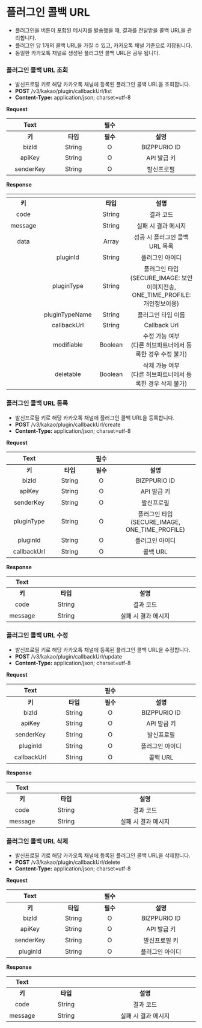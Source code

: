 # 플러그인 콜백 URL

* 플러그인을 버튼이 포함된 메시지를 발송했을 때, 결과를 전달받을 콜백 URL을 관리합니다.
* 플러그인 당 1개의 콜백 URL을 가질 수 있고, 카카오톡 채널 기준으로 저장됩니다.
* 동일한 카카오톡 채널로 생성된 플러그인 콜백 URL은 공유 됩니다.

### 플러그인 콜백 URL 조회

* 발신프로필 키로 해당 카카오톡 채널에 등록된 플러그인 콜백 URL을 조회합니다.
* **POST** /v3/kakao/plugin/callbackUrl/list
* **Content-Type:** application/json; charset=utf-8

**Request**

<table data-header-hidden><thead><tr><th width="150" align="center">Text</th><th width="150" align="center"></th><th width="150" align="center">필수</th><th width="285" align="center"></th></tr></thead><tbody><tr><td align="center"><strong>키</strong></td><td align="center"><strong>타입</strong></td><td align="center"><strong>필수</strong></td><td align="center"><strong>설명</strong></td></tr><tr><td align="center">bizId</td><td align="center">String</td><td align="center">O</td><td align="center">BIZPPURIO ID</td></tr><tr><td align="center">apiKey</td><td align="center">String</td><td align="center">O</td><td align="center">API 발급 키</td></tr><tr><td align="center">senderKey</td><td align="center">String</td><td align="center">O</td><td align="center">발신프로필 </td></tr></tbody></table>

**Response**

<table data-header-hidden><thead><tr><th width="150" align="center"></th><th width="164.21293800539084" align="center"></th><th width="150" align="center"></th><th width="292" align="center"></th></tr></thead><tbody><tr><td align="center"><strong>키</strong></td><td align="center"></td><td align="center"><strong>타입</strong></td><td align="center"><strong>설명</strong></td></tr><tr><td align="center">code</td><td align="center"></td><td align="center">String</td><td align="center">결과 코드</td></tr><tr><td align="center">message</td><td align="center"></td><td align="center">String</td><td align="center">실패 시 결과 메시지</td></tr><tr><td align="center">data</td><td align="center"></td><td align="center">Array</td><td align="center">성공 시 플러그인 콜백 URL 목록</td></tr><tr><td align="center"></td><td align="center">pluginId</td><td align="center">String</td><td align="center">플러그인 아이디</td></tr><tr><td align="center"></td><td align="center">pluginType</td><td align="center">String</td><td align="center">플러그인 타입 <br>(SECURE_IMAGE: 보안이미지전송, ONE_TIME_PROFILE: 개인정보이용)</td></tr><tr><td align="center"></td><td align="center">pluginTypeName</td><td align="center">String</td><td align="center">플러그인 타입 이름</td></tr><tr><td align="center"></td><td align="center">callbackUrl</td><td align="center">String</td><td align="center">Callback Url</td></tr><tr><td align="center"></td><td align="center">modifiable</td><td align="center">Boolean</td><td align="center">수정 가능 여부<br>(다른 허브파트너에서 등록한 경우 수정 불가)</td></tr><tr><td align="center"></td><td align="center">deletable</td><td align="center">Boolean</td><td align="center">삭제 가능 여부<br>(다른 허브파트너에서 등록한 경우 삭제 불가)</td></tr></tbody></table>



### 플러그인 콜백 URL 등록

* 발신프로필 키로 해당 카카오톡 채널에 플러그인 콜백 URL을 등록합니다.
* **POST** /v3/kakao/plugin/callbackUrl/create
* **Content-Type:** application/json; charset=utf-8

**Request**

<table data-header-hidden><thead><tr><th width="150" align="center">Text</th><th width="150" align="center"></th><th width="150" align="center">필수</th><th width="285" align="center"></th></tr></thead><tbody><tr><td align="center"><strong>키</strong></td><td align="center"><strong>타입</strong></td><td align="center"><strong>필수</strong></td><td align="center"><strong>설명</strong></td></tr><tr><td align="center">bizId</td><td align="center">String</td><td align="center">O</td><td align="center">BIZPPURIO ID</td></tr><tr><td align="center">apiKey</td><td align="center">String</td><td align="center">O</td><td align="center">API 발급 키</td></tr><tr><td align="center">senderKey</td><td align="center">String</td><td align="center">O</td><td align="center">발신프로필 </td></tr><tr><td align="center">pluginType</td><td align="center">String</td><td align="center">O</td><td align="center">플러그인 타입<br>(SECURE_IMAGE, ONE_TIME_PROFILE)</td></tr><tr><td align="center">pluginId</td><td align="center">String</td><td align="center">O</td><td align="center">플러그인 아이디</td></tr><tr><td align="center">callbackUrl</td><td align="center">String</td><td align="center">O</td><td align="center">콜백 URL</td></tr></tbody></table>

**Response**

<table data-header-hidden><thead><tr><th align="center">Text</th><th width="165.33333333333331" align="center"></th><th width="339" align="center"></th></tr></thead><tbody><tr><td align="center"><strong>키</strong></td><td align="center"><strong>타입</strong></td><td align="center"><strong>설명</strong></td></tr><tr><td align="center">code</td><td align="center">String</td><td align="center">결과 코드</td></tr><tr><td align="center">message</td><td align="center">String</td><td align="center">실패 시 결과 메시지</td></tr></tbody></table>



### **플러그인 콜백 URL 수정**

* 발신프로필 키로 해당 카카오톡 채널에 등록된 플러그인 콜백 URL을 수정합니다.
* **POST** /v3/kakao/plugin/callbackUrl/update
* **Content-Type:** application/json; charset=utf-8

**Request**

<table data-header-hidden><thead><tr><th width="150" align="center">Text</th><th width="150" align="center"></th><th width="150" align="center">필수</th><th width="285" align="center"></th></tr></thead><tbody><tr><td align="center"><strong>키</strong></td><td align="center"><strong>타입</strong></td><td align="center"><strong>필수</strong></td><td align="center"><strong>설명</strong></td></tr><tr><td align="center">bizId</td><td align="center">String</td><td align="center">O</td><td align="center">BIZPPURIO ID</td></tr><tr><td align="center">apiKey</td><td align="center">String</td><td align="center">O</td><td align="center">API 발급 키</td></tr><tr><td align="center">senderKey</td><td align="center">String</td><td align="center">O</td><td align="center">발신프로필 </td></tr><tr><td align="center">pluginId</td><td align="center">String</td><td align="center">O</td><td align="center">플러그인 아이디</td></tr><tr><td align="center">callbackUrl</td><td align="center">String</td><td align="center">O</td><td align="center">콜백 URL</td></tr></tbody></table>

**Response**

<table data-header-hidden><thead><tr><th align="center">Text</th><th width="165.33333333333331" align="center"></th><th width="339" align="center"></th></tr></thead><tbody><tr><td align="center"><strong>키</strong></td><td align="center"><strong>타입</strong></td><td align="center"><strong>설명</strong></td></tr><tr><td align="center">code</td><td align="center">String</td><td align="center">결과 코드</td></tr><tr><td align="center">message</td><td align="center">String</td><td align="center">실패 시 결과 메시지</td></tr></tbody></table>



### 플러그인 콜백 URL 삭제

* 발신프로필 키로 해당 카카오톡 채널에 등록된 플러그인 콜백 URL을 삭제합니다.
* **POST** /v3/kakao/plugin/callbackUrl/delete
* **Content-Type:** application/json; charset=utf-8

**Request**

<table data-header-hidden><thead><tr><th width="150" align="center">Text</th><th width="150" align="center"></th><th width="150" align="center">필수</th><th width="285" align="center"></th></tr></thead><tbody><tr><td align="center"><strong>키</strong></td><td align="center"><strong>타입</strong></td><td align="center"><strong>필수</strong></td><td align="center"><strong>설명</strong></td></tr><tr><td align="center">bizId</td><td align="center">String</td><td align="center">O</td><td align="center">BIZPPURIO ID</td></tr><tr><td align="center">apiKey</td><td align="center">String</td><td align="center">O</td><td align="center">API 발급 키</td></tr><tr><td align="center">senderKey</td><td align="center">String</td><td align="center">O</td><td align="center">발신프로필 키</td></tr><tr><td align="center">pluginId</td><td align="center">String</td><td align="center">O</td><td align="center">플러그인 아이디</td></tr></tbody></table>

**Response**

<table data-header-hidden><thead><tr><th align="center">Text</th><th width="165.33333333333331" align="center"></th><th width="339" align="center"></th></tr></thead><tbody><tr><td align="center"><strong>키</strong></td><td align="center"><strong>타입</strong></td><td align="center"><strong>설명</strong></td></tr><tr><td align="center">code</td><td align="center">String</td><td align="center">결과 코드</td></tr><tr><td align="center">message</td><td align="center">String</td><td align="center">실패 시 결과 메시지</td></tr></tbody></table>
